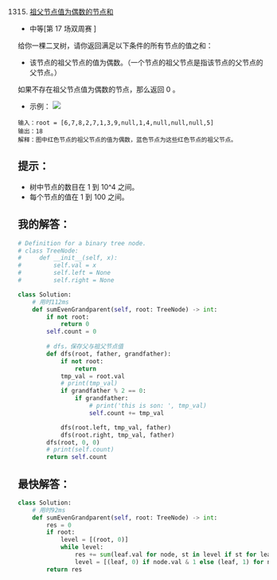 1315. [祖父节点值为偶数的节点和](https://leetcode-cn.com/problems/sum-of-nodes-with-even-valued-grandparent/)

- 中等[第 17 场双周赛
]

给你一棵二叉树，请你返回满足以下条件的所有节点的值之和：


- 该节点的祖父节点的值为偶数。（一个节点的祖父节点是指该节点的父节点的父节点。）


如果不存在祖父节点值为偶数的节点，那么返回 0 。

- 示例：
![](https://assets.leetcode-cn.com/aliyun-lc-upload/uploads/2020/01/10/1473_ex1.png)
```
输入：root = [6,7,8,2,7,1,3,9,null,1,4,null,null,null,5]
输出：18
解释：图中红色节点的祖父节点的值为偶数，蓝色节点为这些红色节点的祖父节点。
```

## 提示：
- 树中节点的数目在 1 到 10^4 之间。
- 每个节点的值在 1 到 100 之间。

## 我的解答：
``` python
# Definition for a binary tree node.
# class TreeNode:
#     def __init__(self, x):
#         self.val = x
#         self.left = None
#         self.right = None

class Solution:
    # 用时112ms
    def sumEvenGrandparent(self, root: TreeNode) -> int:
        if not root:
            return 0
        self.count = 0
        
        # dfs，保存父与祖父节点值
        def dfs(root, father, grandfather):
            if not root:
                return
            tmp_val = root.val
            # print(tmp_val)
            if grandfather % 2 == 0:
                if grandfather:
                    # print('this is son: ', tmp_val)
                    self.count += tmp_val

            dfs(root.left, tmp_val, father)
            dfs(root.right, tmp_val, father)
        dfs(root, 0, 0)
        # print(self.count)  
        return self.count
```


## 最快解答：
```python
class Solution:
    # 用时92ms
    def sumEvenGrandparent(self, root: TreeNode) -> int:
        res = 0
        if root:
            level = [(root, 0)]
            while level:
                res += sum(leaf.val for node, st in level if st for leaf in (node.left, node.right) if leaf)
                level = [(leaf, 0) if node.val & 1 else (leaf, 1) for node, _ in level for leaf in (node.left, node.right) if leaf]
        return res
```